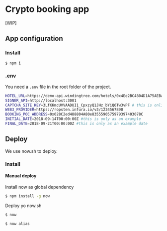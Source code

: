 # Crypto booking app

[WIP]

## App configuration
### Install
```bash
$ npm i
```

### .env
You need a `.env` file in the root folder of the project.

```bash
HOTEL_URL=https://demo-api.windingtree.com/hotels/0x4Ee2BC4804D1A75AEBa5C76D25cc2c036B136140
SIGNER_API=http://localhost:3001
CAPTCHA_SITE_KEY=3LfKKmcUVVAADUI1_CpxzyQ1JHz_bYiQ6Tw3vPF # this is onli as an example
WEB3_PROVIDER=https://ropsten.infura.io/v3/1234567890
BOOKING_POC_ADDRESS=0x028C2ed488804A80e8355590575979397403078C
INITIAL_DATE=2018-09-14T00:00:00Z #this is only as an example
FINAL_DATE=2018-09-21T00:00:00Z #this is only as an example date
```

## Deploy
We use now.sh to deploy.

### Install

#### Manual deploy
Install now as global dependency
```bash
$ npm install -g now
```

Deploy yo now.sh
```bash
$ now
```


```bash
$ now alias
```
